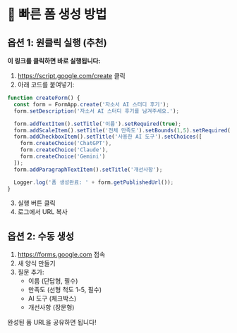# 🚀 빠른 폼 생성 방법

## 옵션 1: 원클릭 실행 (추천)

**이 링크를 클릭하면 바로 실행됩니다:**

1. https://script.google.com/create 클릭
2. 아래 코드를 붙여넣기:

```javascript
function createForm() {
  const form = FormApp.create('자소서 AI 스터디 후기');
  form.setDescription('자소서 AI 스터디 후기를 남겨주세요.');

  form.addTextItem().setTitle('이름').setRequired(true);
  form.addScaleItem().setTitle('전체 만족도').setBounds(1,5).setRequired(true);
  form.addCheckboxItem().setTitle('사용한 AI 도구').setChoices([
    form.createChoice('ChatGPT'),
    form.createChoice('Claude'),
    form.createChoice('Gemini')
  ]);
  form.addParagraphTextItem().setTitle('개선사항');

  Logger.log('폼 생성완료: ' + form.getPublishedUrl());
}
```

3. 실행 버튼 클릭
4. 로그에서 URL 복사

## 옵션 2: 수동 생성

1. https://forms.google.com 접속
2. 새 양식 만들기
3. 질문 추가:
   - 이름 (단답형, 필수)
   - 만족도 (선형 척도 1-5, 필수)
   - AI 도구 (체크박스)
   - 개선사항 (장문형)

완성된 폼 URL을 공유하면 됩니다!